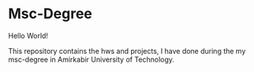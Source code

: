 # Msc-Degree

Hello World!

This repository contains the hws and projects, I have done during the
my msc-degree in Amirkabir University of Technology.
